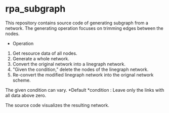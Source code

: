 # rpa_subgraph

This repository contains source code of generating subgraph from a network.
The generating operation focuses on trimming edges between the nodes.

* Operation
1. Get resource data of all nodes.
2. Generate a whole network.
3. Convert the original network into a linegraph network.
4. "Given the condition," delete the nodes of the linegraph network.
5. Re-convert the modified linegraph network into the orignal network scheme.

The given condition can vary.
*Default *condition : Leave only the links with all data above zero.

The source code visualizes the resulting network.
